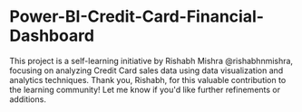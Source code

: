 # Power-BI-Credit-Card-Financial-Dashboard
This project is a self-learning initiative by Rishabh Mishra @rishabhnmishra, focusing on analyzing Credit Card sales data using data visualization and analytics techniques. Thank you, Rishabh, for this valuable contribution to the learning community! Let me know if you'd like further refinements or additions.
